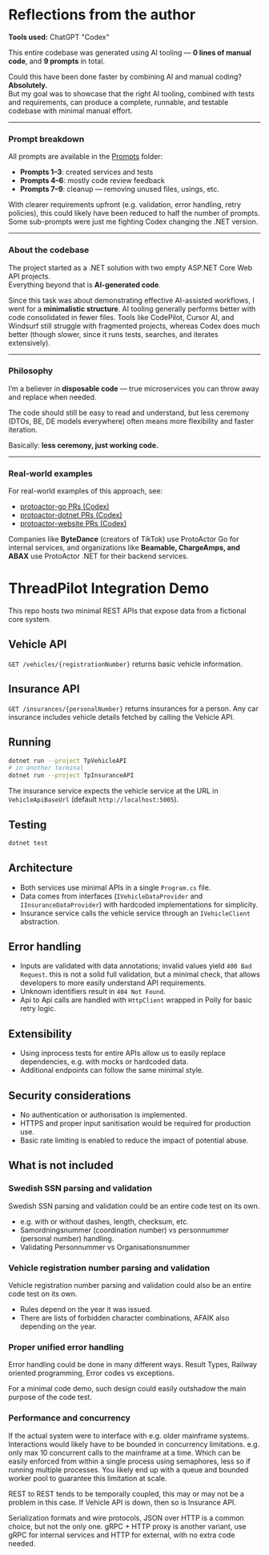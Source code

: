 # Reflections from the author

**Tools used:** ChatGPT "Codex"

This entire codebase was generated using AI tooling — **0 lines of manual code**, and **9 prompts** in total.

Could this have been done faster by combining AI and manual coding? **Absolutely.**  
But my goal was to showcase that the right AI tooling, combined with tests and requirements, can produce a complete, runnable, and testable codebase with minimal manual effort.

---

### Prompt breakdown
All prompts are available in the [Prompts](/Prompts/) folder:

- **Prompts 1–3**: created services and tests  
- **Prompts 4–6**: mostly code review feedback  
- **Prompts 7–9**: cleanup — removing unused files, usings, etc.  

With clearer requirements upfront (e.g. validation, error handling, retry policies), this could likely have been reduced to half the number of prompts. Some sub-prompts were just me fighting Codex changing the .NET version.

---

### About the codebase
The project started as a .NET solution with two empty ASP.NET Core Web API projects.  
Everything beyond that is **AI-generated code**.

Since this task was about demonstrating effective AI-assisted workflows, I went for a **minimalistic structure**. AI tooling generally performs better with code consolidated in fewer files. Tools like CodePilot, Cursor AI, and Windsurf still struggle with fragmented projects, whereas Codex does much better (though slower, since it runs tests, searches, and iterates extensively).

---

### Philosophy
I’m a believer in **disposable code** — true microservices you can throw away and replace when needed.  

The code should still be easy to read and understand, but less ceremony (DTOs, BE, DE models everywhere) often means more flexibility and faster iteration.  

Basically: **less ceremony, just working code.**

---

### Real-world examples
For real-world examples of this approach, see:

- [protoactor-go PRs (Codex)](https://github.com/asynkron/protoactor-go/pulls?q=label%3Acodex)  
- [protoactor-dotnet PRs (Codex)](https://github.com/asynkron/protoactor-dotnet/pulls?q=label%3Acodex)  
- [protoactor-website PRs (Codex)](https://github.com/asynkron/protoactor-website/pulls?q=label%3Acodex)  

Companies like **ByteDance** (creators of TikTok) use ProtoActor Go for internal services, and organizations like **Beamable, ChargeAmps, and ABAX** use ProtoActor .NET for their backend services.



# ThreadPilot Integration Demo

This repo hosts two minimal REST APIs that expose data from a fictional core system.

## Vehicle API
`GET /vehicles/{registrationNumber}` returns basic vehicle information.

## Insurance API
`GET /insurances/{personalNumber}` returns insurances for a person. 
Any car insurance includes vehicle details fetched by calling the Vehicle API. 

## Running
```bash
dotnet run --project TpVehicleAPI
# in another terminal
dotnet run --project TpInsuranceAPI
```
The insurance service expects the vehicle service at the URL in
`VehicleApiBaseUrl` (default `http://localhost:5005`).

## Testing
```bash
dotnet test
```

## Architecture
- Both services use minimal APIs in a single `Program.cs` file.
- Data comes from interfaces (`IVehicleDataProvider` and `IInsuranceDataProvider`) with hardcoded implementations for simplicity.
- Insurance service calls the vehicle service through an `IVehicleClient` abstraction.

## Error handling
- Inputs are validated with data annotations; invalid values yield `400 Bad Request`. this is not a solid full validation, but a minimal check, that allows developers to more easily understand API requirements.
- Unknown identifiers result in `404 Not Found`.
- Api to Api calls are handled with `HttpClient` wrapped in Polly
  for basic retry logic.


## Extensibility
- Using inprocess tests for entire APIs allow us to easily replace dependencies, e.g. with mocks or hardcoded data.
- Additional endpoints can follow the same minimal style.

## Security considerations
- No authentication or authorisation is implemented.
- HTTPS and proper input sanitisation would be required for production use.
- Basic rate limiting is enabled to reduce the impact of potential abuse.

## What is not included

### Swedish SSN parsing and validation

Swedish SSN parsing and validation could be an entire code test on its own.

- e.g. with or without dashes, length, checksum, etc.
- Samordningsnummer (coordination number) vs personnummer (personal number) handling.
- Validating Personnummer vs Organisationsnummer

### Vehicle registration number parsing and validation
Vehicle registration number parsing and validation could also be an entire code test on its own.
- Rules depend on the year it was issued.
- There are lists of forbidden character combinations, AFAIK also depending on the year.

### Proper unified error handling

Error handling could be done in many different ways.
Result Types, Railway oriented programming, Error codes vs exceptions.

For a minimal code demo, such design could easily outshadow the main purpose of the code test.

### Performance and concurrency

If the actual system were to interface with e.g. older mainframe systems.
Interactions would likely have to be bounded in concurrency limitations.
e.g. only max 10 concurrent calls to the mainframe at a time.
Which can be easily enforced from within a single process using semaphores, less so if running multiple processes.
You likely end up with a queue and bounded worker pool to guarantee this limitation at scale.

REST to REST tends to be temporally coupled, this may or may not be a problem in this case.
If Vehicle API is down, then so is Insurance API.

Serialization formats and wire protocols,
JSON over HTTP is a common choice, but not the only one.
gRPC + HTTP proxy is another variant, use gRPC for internal services and HTTP for external, with no extra code needed.
